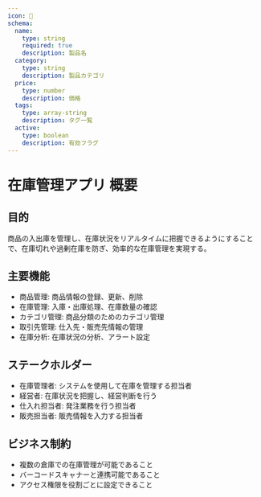 ```yaml
---
icon: 👀
schema:
  name:
    type: string
    required: true
    description: 製品名
  category:
    type: string
    description: 製品カテゴリ
  price:
    type: number
    description: 価格
  tags:
    type: array-string
    description: タグ一覧
  active:
    type: boolean
    description: 有効フラグ
---
```


# 在庫管理アプリ 概要

## 目的

商品の入出庫を管理し、在庫状況をリアルタイムに把握できるようにすることで、在庫切れや過剰在庫を防ぎ、効率的な在庫管理を実現する。

## 主要機能

- 商品管理: 商品情報の登録、更新、削除
- 在庫管理: 入庫・出庫処理、在庫数量の確認
- カテゴリ管理: 商品分類のためのカテゴリ管理
- 取引先管理: 仕入先・販売先情報の管理
- 在庫分析: 在庫状況の分析、アラート設定

## ステークホルダー

- 在庫管理者: システムを使用して在庫を管理する担当者
- 経営者: 在庫状況を把握し、経営判断を行う
- 仕入れ担当者: 発注業務を行う担当者
- 販売担当者: 販売情報を入力する担当者

## ビジネス制約

- 複数の倉庫での在庫管理が可能であること
- バーコードスキャナーと連携可能であること
- アクセス権限を役割ごとに設定できること
